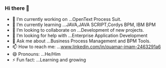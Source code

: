 ### Hi there 👋

- 🔭 I’m currently working on ...OpenText Process Suit.
- 🌱 I’m currently learning ...JAVA,JAVA SCRIPT,Cordys BPM, IBM BPM
- 👯 I’m looking to collaborate on ...Development of new projects.
- 🤔 I’m looking for help with ...Enterprise Application Development
- 💬 Ask me about ...Business Process Management and BPM Tools.
- 📫 How to reach me: ...www.linkedin.com/in/quamar-imam-2463291a6
- 😄 Pronouns: ...He/Him
- ⚡ Fun fact: ...Learning and growing

